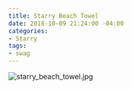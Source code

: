 ```yaml
---
title: Starry Beach Towel
date: 2018-10-09 21:24:00 -04:00
categories:
- Starry
tags:
- swag
---
```


![starry_beach_towel.jpg](/uploads/starry_beach_towel.jpg)